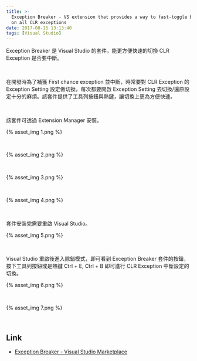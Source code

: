 ```yaml
---
title: >-
  Exception Breaker - VS extension that provides a way to fast-toggle breaking
  on all CLR exceptions
date: 2017-08-16 13:13:40
tags: [Visual Studio]
---
```


Exception Breaker 是 Visual Studio 的套件，能更方便快速的切換 CLR Exception 是否要中斷。  

<!-- More -->

<br/>


在開發時為了補獲 First chance exception 並中斷，時常要對 CLR Exception 的 Exception Setting 設定做切換，每次都要開啟 Exception Setting 去切換/還原設定十分的麻煩。該套件提供了工具列按鈕與熱鍵，讓切換上更為方便快速。  

<br/>


該套件可透過 Extension Manager 安裝。  

{% asset_img 1.png %}

<br/>


{% asset_img 2.png %}

<br/>


{% asset_img 3.png %}

<br/>


{% asset_img 4.png %}

<br/>


套件安裝完需要重啟 Visual Studio。  

{% asset_img 5.png %}

<br/>


Visual Studio 重啟後進入除錯模式，即可看到 Exception Breaker 套件的按鈕，按下工具列按鈕或是熱鍵 Ctrl + E, Ctrl + B 即可進行 CLR Exception 中斷設定的切換。  

{% asset_img 6.png %}

<br/>


{% asset_img 7.png %}

<br/>


Link
----
* [Exception Breaker - Visual Studio Marketplace](https://marketplace.visualstudio.com/items?itemName=AndreyShchekin.ExceptionBreaker)